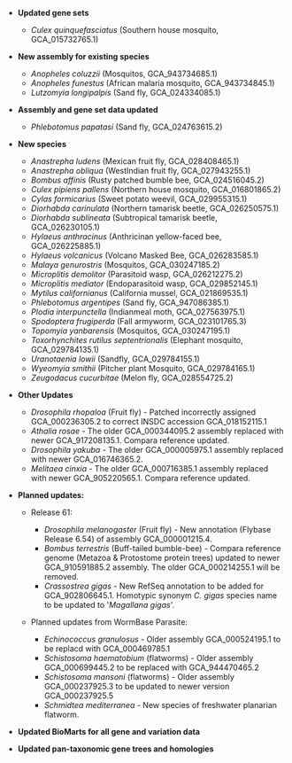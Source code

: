 - **Updated gene sets**
  - _Culex quinquefasciatus_ (Southern house mosquito, GCA\_015732765.1)

- **New assembly for existing species**
  - _Anopheles coluzzii_ (Mosquitos, GCA\_943734685.1)
  - _Anopheles funestus_ (African malaria mosquito, GCA\_943734845.1)
  - _Lutzomyia longipalpis_ (Sand fly, GCA\_024334085.1)

- **Assembly and gene set data updated**
  - _Phlebotomus papatasi_ (Sand fly, GCA\_024763615.2)

- **New species**
  - _Anastrepha ludens_ (Mexican fruit fly, GCA\_028408465.1)
  - _Anastrepha obliqua_ (WestIndian fruit fly, GCA\_027943255.1)
  - _Bombus affinis_ (Rusty patched bumble bee, GCA\_024516045.2)
  - _Culex pipiens pallens_ (Northern house mosquito, GCA\_016801865.2)
  - _Cylas formicarius_ (Sweet potato weevil, GCA\_029955315.1)
  - _Diorhabda carinulata_ (Northern tamarisk beetle, GCA\_026250575.1)
  - _Diorhabda sublineata_ (Subtropical tamarisk beetle, GCA\_026230105.1)
  - _Hylaeus anthracinus_ (Anthricinan yellow-faced bee, GCA\_026225885.1)
  - _Hylaeus volcanicus_ (Volcano Masked Bee, GCA\_026283585.1)
  - _Malaya genurostris_ (Mosquitos, GCA\_030247185.2)
  - _Microplitis demolitor_ (Parasitoid wasp, GCA\_026212275.2)
  - _Microplitis mediator_ (Endoparasitoid wasp, GCA\_029852145.1)
  - _Mytilus californianus_ (California mussel, GCA\_021869535.1)
  - _Phlebotomus argentipes_ (Sand fly, GCA\_947086385.1)
  - _Plodia interpunctella_ (Indianmeal moth, GCA\_027563975.1)
  - _Spodoptera frugiperda_ (Fall armyworm, GCA\_023101765.3)
  - _Topomyia yanbarensis_ (Mosquitos, GCA\_030247195.1)
  - _Toxorhynchites rutilus septentrionalis_ (Elephant mosquito, GCA\_029784135.1)
  - _Uranotaenia lowii_ (Sandfly, GCA\_029784155.1)
  - _Wyeomyia smithii_ (Pitcher plant Mosquito, GCA\_029784165.1)
  - _Zeugodacus cucurbitae_ (Melon fly, GCA\_028554725.2)

- **Other Updates**
  - _Drosophila rhopaloa_ (Fruit fly) - Patched incorrectly assigned GCA\_000236305.2 to correct INSDC accession GCA\_018152115.1
  - _Athalia rosae_ - The older GCA\_000344095.2 assembly replaced with newer GCA\_917208135.1. Compara reference updated.
  - _Drosophila yakuba_ - The older GCA\_000005975.1 assembly replaced with newer GCA\_016746365.2.
  - _Melitaea cinxia_ - The older GCA\_000716385.1 assembly replaced with newer GCA\_905220565.1. Compara reference updated.

- **Planned updates:**
    - Release 61:
        - _Drosophila melanogaster_ (Fruit fly) - New annotation (Flybase Release 6.54) of assembly GCA\_000001215.4. 
        - _Bombus terrestris_ (Buff-tailed bumble-bee) - Compara reference genome (Metazoa & Protostome protein trees) updated to newer GCA\_910591885.2 assembly. The older GCA\_000214255.1 will be removed.
        - _Crassostrea gigas_ - New RefSeq annotation to be added for GCA\_902806645.1. Homotypic synonym *C. gigas* species name to be updated to '*Magallana gigas*'.

    - Planned updates from WormBase Parasite:
        - _Echinococcus granulosus_ - Older assembly GCA\_000524195.1 to be replacd with GCA\_000469785.1
        - _Schistosoma haematobium_ (flatworms) - Older assembly GCA\_000699445.2 to be replaced with GCA\_944470465.2
        - _Schistosoma mansoni_ (flatworms) - Older assembly GCA\_000237925.3 to be updated to newer version GCA\_000237925.5
        - _Schmidtea mediterranea_ - New species of freshwater planarian flatworm.

- **Updated BioMarts for all gene and variation data**
- **Updated pan-taxonomic gene trees and homologies**
